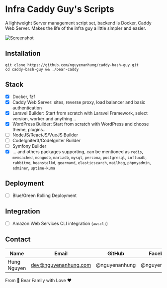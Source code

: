 # Infra Caddy Guy's Scripts

A lightweight Server management script set, backend is Docker, Caddy Web Server. Makes the life of the infra guy a
little simpler and easier.

![Screenshot](https://live.staticflickr.com/65535/54371975845_f827eeeb9c_b.jpg)

## Installation

```shell
git clone https://github.com/nguyenanhung/caddy-bash-guy.git
cd caddy-bash-guy && ./bear-caddy
```

## Stack

- [x] Docker, fzf
- [x] Caddy Web Server: sites, reverse proxy, load balancer and basic authentication
- [x] Laravel Builder: Start from scratch with Laravel Framework, select version, worker and anything...
- [x] WordPress Builder: Start from scratch with WordPress and choose theme, plugins...
- [ ] NodeJS/ReactJS/VueJS Builder
- [ ] CodeIgniter3/CodeIgniter Builder
- [ ] Symfony Builder
- [x] ... and others packages supporting, can be mentioned as `redis`, `memcached`, `mongodb`, `mariadb`, `mysql`,
  `percona`, `postgresql`, `influxdb`, `rabbitmq`, `beanstalkd`, `gearmand`, `elasticsearch`, `mailhog`, `phpmyadmin`,
  `adminer`, `uptime-kuma`

## Deployment

- [ ] Blue/Green Rolling Deployment

## Integration

- [ ] Amazon Web Services CLI integration (`awscli`)

## Contact

| Name        | Email                | GitHub        | Facebook      |
|-------------|----------------------|---------------|---------------|
| Hung Nguyen | dev@nguyenanhung.com | @nguyenanhung | @nguyenanhung |

From 🐼 Bear Family with Love ♥️
